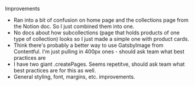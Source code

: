 Improvements 

 - Ran into a bit of confusion on home page and the collections page from the Notion doc. So I just combined them into one. 
 - No docs about how subcollections (page that holds products of one type of collection) looks so I just made a simple one with product cards. 
 - Think there's probably a better way to use GatsbyImage from Contentful. I'm just pulling in 400px ones - should ask team what best practices are
 - I have two giant .createPages. Seems repetitve, should ask team what best practices are for this as well. 
 - General styling, font, margins, etc. improvements. 
